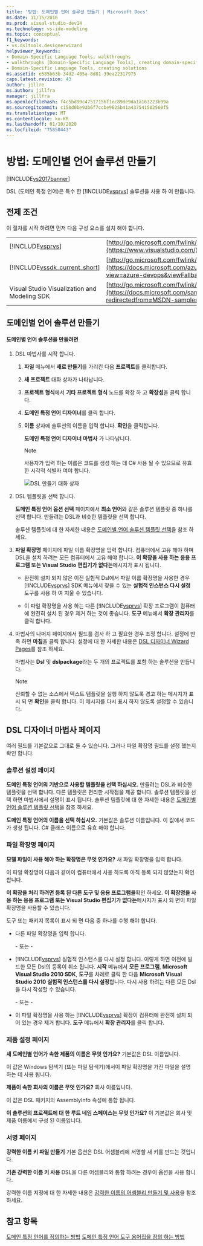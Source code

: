 ```yaml
---
title: '방법: 도메인별 언어 솔루션 만들기 | Microsoft Docs'
ms.date: 11/15/2016
ms.prod: visual-studio-dev14
ms.technology: vs-ide-modeling
ms.topic: conceptual
f1_keywords:
- vs.dsltools.designerwizard
helpviewer_keywords:
- Domain-Specific Language Tools, walkthroughs
- walkthroughs [Domain-Specific Language Tools], creating domain-specific language
- Domain-Specific Language Tools, creating solutions
ms.assetid: e585b63b-34d2-405a-8d81-39ea22317975
caps.latest.revision: 43
author: jillre
ms.author: jillfra
manager: jillfra
ms.openlocfilehash: f4c5bd99c47517156f1ec89de9da1a163223b99a
ms.sourcegitcommit: c150d0be93b6f7ccbe9625b41a437541502560f5
ms.translationtype: MT
ms.contentlocale: ko-KR
ms.lasthandoff: 01/10/2020
ms.locfileid: "75850443"
---
```

# <a name="how-to-create-a-domain-specific-language-solution"></a>방법: 도메인별 언어 솔루션 만들기
[!INCLUDE[vs2017banner](../includes/vs2017banner.md)]

DSL (도메인 특정 언어)은 특수 한 [!INCLUDE[vsprvs](../includes/vsprvs-md.md)] 솔루션을 사용 하 여 만듭니다.

## <a name="prerequisites"></a>전제 조건
 이 절차를 시작 하려면 먼저 다음 구성 요소를 설치 해야 합니다.

|||
|-|-|
|[!INCLUDE[vsprvs](../includes/vsprvs-md.md)]|[http://go.microsoft.com/fwlink/?LinkID=185579](https://www.visualstudio.com/)|
|[!INCLUDE[vssdk_current_short](../includes/vssdk-current-short-md.md)]|[http://go.microsoft.com/fwlink/?LinkID=185580](https://docs.microsoft.com/azure/devops/integrate/index?view=azure-devops&viewFallbackFrom=vsts)|
|Visual Studio Visualization and Modeling SDK|[http://go.microsoft.com/fwlink/?LinkID=185581](https://docs.microsoft.com/samples/browse/?redirectedfrom=MSDN-samples)|

## <a name="creating-a-domain-specific-language-solution"></a>도메인별 언어 솔루션 만들기

#### <a name="to-create-a-domain-specific-language-solution"></a>도메인별 언어 솔루션을 만들려면

1. DSL 마법사를 시작 합니다.

   1. **파일** 메뉴에서 **새로 만들기**를 가리킨 다음 **프로젝트**를 클릭합니다.

   2. **새 프로젝트** 대화 상자가 나타납니다.

   3. **프로젝트 형식**에서 **기타 프로젝트 형식** 노드를 확장 하 고 **확장성**을 클릭 합니다.

   4. **도메인 특정 언어 디자이너**를 클릭 합니다.

   5. **이름** 상자에 솔루션의 이름을 입력 합니다. **확인**을 클릭합니다.

       **도메인 특정 언어 디자이너 마법사** 가 나타납니다.

      > [!NOTE]
      > 사용자가 입력 하는 이름은 코드를 생성 하는 데 C# 사용 될 수 있으므로 유효한 시각적 식별자 여야 합니다.

      ![DSL 만들기 대화 상자](../modeling/media/create-dsldialog.png "Create_DSLDialog")

2. DSL 템플릿을 선택 합니다.

    **도메인 특정 언어 옵션 선택** 페이지에서 **최소 언어**와 같은 솔루션 템플릿 중 하나를 선택 합니다. 만들려는 DSL과 비슷한 템플릿을 선택 합니다.

    솔루션 템플릿에 대 한 자세한 내용은 [도메인별 언어 솔루션 템플릿 선택](../modeling/choosing-a-domain-specific-language-solution-template.md)을 참조 하세요.

3. **파일 확장명** 페이지에 파일 이름 확장명을 입력 합니다. 컴퓨터에서 고유 해야 하며 DSL을 설치 하려는 모든 컴퓨터에서 고유 해야 합니다. **이 확장을 사용 하는 응용 프로그램 또는 Visual Studio 편집기가 없다는**메시지가 표시 됩니다.

   - 완전히 설치 되지 않은 이전 실험적 Dsl에서 파일 이름 확장명을 사용한 경우 [!INCLUDE[vsprvs](../includes/vsprvs-md.md)] SDK 메뉴에서 찾을 수 있는 **실험적 인스턴스 다시 설정** 도구를 사용 하 여 지울 수 있습니다.

   - 이 파일 확장명을 사용 하는 다른 [!INCLUDE[vsprvs](../includes/vsprvs-md.md)] 확장 프로그램이 컴퓨터에 완전히 설치 된 경우 제거 하는 것이 좋습니다. **도구** 메뉴에서 **확장 관리자**를 클릭 합니다.

4. 마법사의 나머지 페이지에서 필드를 검사 하 고 필요한 경우 조정 합니다. 설정에 만족 하면 **마침**을 클릭 합니다. 설정에 대 한 자세한 내용은 [DSL 디자이너 Wizard Pages](#settings)를 참조 하세요.

    마법사는 **Dsl** 및 **dslpackage**라는 두 개의 프로젝트를 포함 하는 솔루션을 만듭니다.

   > [!NOTE]
   > 신뢰할 수 없는 소스에서 텍스트 템플릿을 실행 하지 않도록 경고 하는 메시지가 표시 되 면 **확인**을 클릭 합니다. 이 메시지를 다시 표시 하지 않도록 설정할 수 있습니다.

## <a name="settings"></a>DSL 디자이너 마법사 페이지
 여러 필드를 기본값으로 그대로 둘 수 있습니다. 그러나 파일 확장명 필드를 설정 했는지 확인 합니다.

### <a name="solution-settings-page"></a>솔루션 설정 페이지
 **도메인 특정 언어의 기반으로 사용할 템플릿을 선택 하십시오.**
만들려는 DSL과 비슷한 템플릿을 선택 합니다. 다른 템플릿은 편리한 시작점을 제공 합니다. 솔루션 템플릿을 선택 하면 마법사에서 설명이 표시 됩니다. 솔루션 템플릿에 대 한 자세한 내용은 [도메인별 언어 솔루션 템플릿 선택](../modeling/choosing-a-domain-specific-language-solution-template.md)을 참조 하세요.

 **도메인 특정 언어의 이름을 선택 하십시오.**
기본값은 솔루션 이름입니다. 이 값에서 코드가 생성 됩니다. C# 클래스 이름으로 유효 해야 합니다.

### <a name="file-extension-page"></a>파일 확장명 페이지
 **모델 파일이 사용 해야 하는 확장명은 무엇 인가요?**
새 파일 확장명을 입력 합니다.

 이 파일 확장명이 다음과 같이이 컴퓨터에서 사용 하도록 아직 등록 되지 않았는지 확인 합니다.

 **이 확장을 처리 하려면 등록 된 다른 도구 및 응용 프로그램을**확인 하세요. **이 확장명을 사용 하는 응용 프로그램 또는 Visual Studio 편집기가 없다는**메시지가 표시 되 면이 파일 확장명을 사용할 수 있습니다.

 도구 또는 패키지 목록이 표시 되 면 다음 중 하나를 수행 해야 합니다.

- 다른 파일 확장명을 입력 합니다.

     \- 또는 -

- [!INCLUDE[vsprvs](../includes/vsprvs-md.md)] 실험적 인스턴스를 다시 설정 합니다. 이렇게 하면 이전에 빌드한 모든 Dsl의 등록이 취소 됩니다. **시작** 메뉴에서 **모든 프로그램**, **Microsoft Visual Studio 2010 SDK**, **도구**를 차례로 클릭 한 다음 **Microsoft Visual Studio 2010 실험적 인스턴스를 다시 설정**합니다. 다시 사용 하려는 다른 모든 Dsl을 다시 작성할 수 있습니다.

     \- 또는 -

- 이 파일 확장명을 사용 하는 [!INCLUDE[vsprvs](../includes/vsprvs-md.md)] 확장이 컴퓨터에 완전히 설치 되어 있는 경우 제거 합니다. **도구** 메뉴에서 **확장 관리자**를 클릭 합니다.

### <a name="product-settings-page"></a>제품 설정 페이지
 **새 도메인별 언어가 속한 제품의 이름은 무엇 인가요?**
기본값은 DSL 이름입니다.

 이 값은 Windows 탐색기 (또는 파일 탐색기)에서이 파일 확장명을 가진 파일을 설명 하는 데 사용 됩니다.

 **제품이 속한 회사의 이름은 무엇 인가요?**
회사 이름입니다.

 이 값은 DSL 패키지의 AssemblyInfo 속성에 통합 됩니다.

 **이 솔루션의 프로젝트에 대 한 루트 네임 스페이스는 무엇 인가요?**
이 기본값은 회사 및 제품 이름에서 구성 된 이름입니다.

### <a name="signing-page"></a>서명 페이지
 **강력한 이름 키 파일 만들기** 기본 옵션은 DSL 어셈블리에 서명할 새 키를 만드는 것입니다.

 **기존 강력한 이름 키 사용** DSL을 다른 어셈블리와 통합 하려는 경우이 옵션을 사용 합니다.

 강력한 이름 지정에 대 한 자세한 내용은 [강력한 이름의 어셈블리 만들기 및 사용](https://docs.microsoft.com/dotnet/standard/assembly/create-use-strong-named?redirectedfrom=MSDN)을 참조 하세요.

## <a name="see-also"></a>참고 항목
 [도메인 특정 언어를 정의하는 방법](../modeling/how-to-define-a-domain-specific-language.md) [도메인 특정 언어 도구 용어집을 정의 하는 방법](https://msdn.microsoft.com/ca5e84cb-a315-465c-be24-76aa3df276aa)
